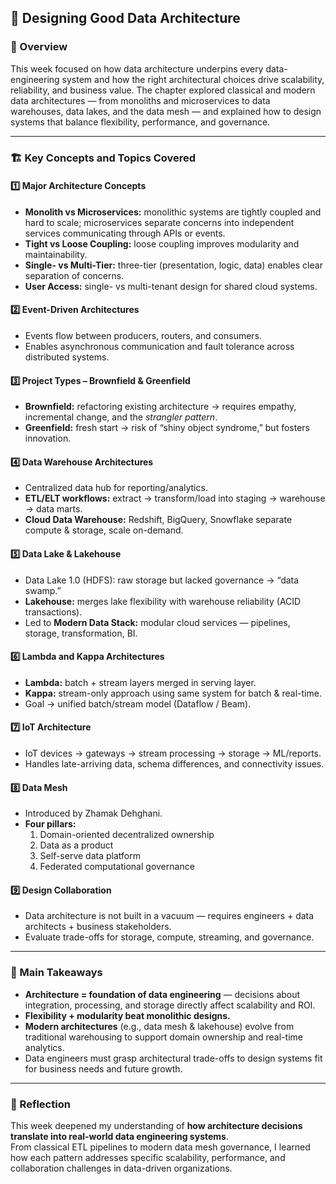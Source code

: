 ## 🧠 Designing Good Data Architecture  

### 📄 Overview  
This week focused on how data architecture underpins every data-engineering system and how the right architectural choices drive scalability, reliability, and business value.
The chapter explored classical and modern data architectures — from monoliths and microservices to data warehouses, data lakes, and the data mesh — and explained how to design systems that balance flexibility, performance, and governance.

---

### 🏗️ Key Concepts and Topics Covered  

#### **1️⃣ Major Architecture Concepts**
- **Monolith vs Microservices:** monolithic systems are tightly coupled and hard to scale; microservices separate concerns into independent services communicating through APIs or events.  
- **Tight vs Loose Coupling:** loose coupling improves modularity and maintainability.  
- **Single- vs Multi-Tier:** three-tier (presentation, logic, data) enables clear separation of concerns.  
- **User Access:** single- vs multi-tenant design for shared cloud systems.  

#### **2️⃣ Event-Driven Architectures**
- Events flow between producers, routers, and consumers.  
- Enables asynchronous communication and fault tolerance across distributed systems.  

#### **3️⃣ Project Types – Brownfield & Greenfield**
- **Brownfield:** refactoring existing architecture → requires empathy, incremental change, and the *strangler pattern*.  
- **Greenfield:** fresh start → risk of “shiny object syndrome,” but fosters innovation.  

#### **4️⃣ Data Warehouse Architectures**
- Centralized data hub for reporting/analytics.  
- **ETL/ELT workflows:** extract → transform/load into staging → warehouse → data marts.  
- **Cloud Data Warehouse:** Redshift, BigQuery, Snowflake separate compute & storage, scale on-demand.

#### **5️⃣ Data Lake & Lakehouse**
- Data Lake 1.0 (HDFS): raw storage but lacked governance → “data swamp.”  
- **Lakehouse:** merges lake flexibility with warehouse reliability (ACID transactions).  
- Led to **Modern Data Stack:** modular cloud services — pipelines, storage, transformation, BI.

#### **6️⃣ Lambda and Kappa Architectures**
- **Lambda:** batch + stream layers merged in serving layer.  
- **Kappa:** stream-only approach using same system for batch & real-time.  
- Goal → unified batch/stream model (Dataflow / Beam).

#### **7️⃣ IoT Architecture**
- IoT devices → gateways → stream processing → storage → ML/reports.  
- Handles late-arriving data, schema differences, and connectivity issues.

#### **8️⃣ Data Mesh**
- Introduced by Zhamak Dehghani.  
- **Four pillars:**  
  1. Domain-oriented decentralized ownership  
  2. Data as a product  
  3. Self-serve data platform  
  4. Federated computational governance  

#### **9️⃣ Design Collaboration**
- Data architecture is not built in a vacuum — requires engineers + data architects + business stakeholders.  
- Evaluate trade-offs for storage, compute, streaming, and governance.  

---

### 🧩 Main Takeaways  
- **Architecture = foundation of data engineering** — decisions about integration, processing, and storage directly affect scalability and ROI.  
- **Flexibility + modularity beat monolithic designs.**  
- **Modern architectures** (e.g., data mesh & lakehouse) evolve from traditional warehousing to support domain ownership and real-time analytics.  
- Data engineers must grasp architectural trade-offs to design systems fit for business needs and future growth.

---

### 🧭 Reflection  
This week deepened my understanding of **how architecture decisions translate into real-world data engineering systems**.  
From classical ETL pipelines to modern data mesh governance, I learned how each pattern addresses specific scalability, performance, and collaboration challenges in data-driven organizations.

